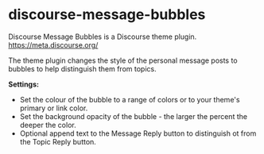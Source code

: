 # discourse-message-bubbles

Discourse Message Bubbles is a Discourse theme plugin.
https://meta.discourse.org/

The theme plugin changes the style of the personal message posts to bubbles to help distinguish them from topics.

**Settings:**

* Set the colour of the bubble to a range of colors or to your theme's primary or link color.
* Set the background opacity of the bubble - the larger the percent the deeper the color.
* Optional append text to the Message Reply button to distinguish ot from the Topic Reply button.


